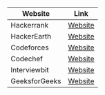 | Website    | Link |
| ----------- | ----------- |
| Hackerrank   | [Website](https://www.hackerrank.com/)      |
| HackerEarth   | [Website](https://www.hackerearth.com/)        |
| Codeforces   | [Website](https://codeforces.com/)      |
|Codechef  | [Website](https://www.codechef.com/)        |
| Interviewbit   | [Website](https://www.interviewbit.com/)      |
|GeeksforGeeks | [Website](https://www.geeksforgeeks.org/)        |
